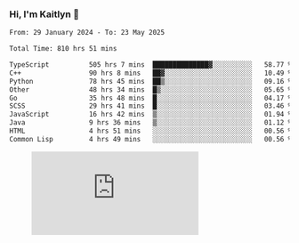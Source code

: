 ### Hi, I'm Kaitlyn 👋
<!--START_SECTION:waka-->

```txt
From: 29 January 2024 - To: 23 May 2025

Total Time: 810 hrs 51 mins

TypeScript          505 hrs 7 mins  ██████████████▓░░░░░░░░░░   58.77 %
C++                 90 hrs 8 mins   ██▓░░░░░░░░░░░░░░░░░░░░░░   10.49 %
Python              78 hrs 45 mins  ██▒░░░░░░░░░░░░░░░░░░░░░░   09.16 %
Other               48 hrs 34 mins  █▒░░░░░░░░░░░░░░░░░░░░░░░   05.65 %
Go                  35 hrs 48 mins  █░░░░░░░░░░░░░░░░░░░░░░░░   04.17 %
SCSS                29 hrs 41 mins  █░░░░░░░░░░░░░░░░░░░░░░░░   03.46 %
JavaScript          16 hrs 42 mins  ▒░░░░░░░░░░░░░░░░░░░░░░░░   01.94 %
Java                9 hrs 36 mins   ▒░░░░░░░░░░░░░░░░░░░░░░░░   01.12 %
HTML                4 hrs 51 mins   ░░░░░░░░░░░░░░░░░░░░░░░░░   00.56 %
Common Lisp         4 hrs 49 mins   ░░░░░░░░░░░░░░░░░░░░░░░░░   00.56 %
```

<!--END_SECTION:waka-->

<figure><embed src="https://wakatime.com/share/@018d58bc-3d22-46c9-b2d7-4ed36fb8172d/243b5d9b-77cd-4133-89ff-dcc8f225fa18.svg"></embed></figure>

